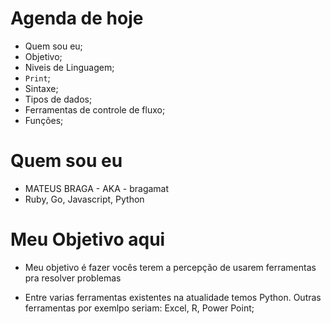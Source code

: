 # Agenda de hoje
- Quem sou eu;
- Objetivo;
- Niveis de Linguagem;
- `Print`;
- Sintaxe;
- Tipos de dados;
- Ferramentas de controle de fluxo;
- Funções;






# Quem sou eu

- MATEUS BRAGA - AKA - bragamat
- Ruby, Go, Javascript, Python


# Meu Objetivo aqui
- Meu objetivo é fazer vocês terem a percepção de usarem ferramentas pra
resolver problemas

- Entre varias ferramentas existentes na atualidade temos Python. Outras
 ferramentas por exemlpo seriam: Excel, R, Power Point;


